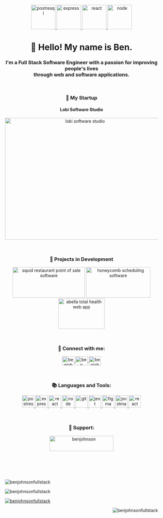 <p align="center"> 
  <a href="https://www.postgresql.org/" target="_blank" rel="noreferrer"> 
    <img src="https://brandlogos.net/wp-content/uploads/2021/11/postgresql-logo-768x768.png" alt="postresql" width="80" height="80"/> 
  </a> 
  <a href="https://expressjs.com/" target="_blank" rel="noreferrer"> 
    <img src="https://www.vectorlogo.zone/logos/expressjs/expressjs-icon.svg" alt="express" width="80" height="80"/> 
  </a> 
  <a href="https://react.dev/" target="_blank" rel="noreferrer"> 
    <img src="https://www.vectorlogo.zone/logos/reactjs/reactjs-icon.svg" alt="react" width="80" height="80"/> 
  </a> 
  <a href="https://nodejs.dev/en/download/" target="_blank" rel="noreferrer"> 
    <img src="https://www.vectorlogo.zone/logos/nodejs/nodejs-icon.svg" alt="node" width="80" height="80"/> 
  </a> 
</p>

<h1 align="center">👋 Hello! My name is Ben.</h1>
<h3 align="center">I'm a Full Stack Software Engineer with a passion for improving people's lives <br /> through web and software applications.</h3>

<p>&nbsp;</p>

<h3 align="center">🚀 My Startup</h3>
<h4 align="center">Lobi Software Studio</h4>
<p align="center">
  <img src="https://i.postimg.cc/T3JdnyM2/lobi-logo-01.png" alt="lobi software studio" width="511.2" height="400"/>
</p>


<p>&nbsp;</p>

<h3 align="center">🌱 Projects in Development</h3>
<p align="center"> 
  <img src="https://i.ibb.co/k6mc4Yt/squid-logo-01.png" alt="squid restaurant point of sale software" width="238" height="100"/> 
  <img src="https://i.ibb.co/gWjqkH8/honeycomb-logo-dark-bg-01.png" alt="honeycomb scheduling software" width="211.4" height="100"/>
  <img src="https://i.ibb.co/TYXxtMX/abella-logo-no-bg-01.png" alt="abella total health web app" width="151.2" height="100"/>
</p>

<p>&nbsp;</p>

<h3 align="center">🤝 Connect with me:</h3>
<p align="center">
  <a href="https://dev.to/benjohnsonfullstack" target="blank">
    <img align="center" src="https://raw.githubusercontent.com/rahuldkjain/github-profile-readme-generator/master/src/images/icons/Social/devto.svg" alt="benjohnsonfullstack"         height="30" width="40" />
  </a>
  <a href="https://www.linkedin.com/in/benjohnsonfullstack/" target="blank">
    <img align="center" src="https://raw.githubusercontent.com/rahuldkjain/github-profile-readme-generator/master/src/images/icons/Social/linked-in-alt.svg" alt="ben johnson"         height="30" width="40" />
  </a>
  <a href="https://instagram.com/benjohnsonfullstack" target="blank">
    <img align="center" src="https://raw.githubusercontent.com/rahuldkjain/github-profile-readme-generator/master/src/images/icons/Social/instagram.svg" alt="benjohnsonfullstack"     height="30" width="40" />
  </a>
</p>

<p>&nbsp;</p>

<h3 align="center">📚 Languages and Tools:</h3>
<p align="center"> 
  <a href="https://www.postgresql.org/" target="_blank" rel="noreferrer"> 
    <img src="https://brandlogos.net/wp-content/uploads/2021/11/postgresql-logo-768x768.png" alt="postresql" width="40" height="40"/> 
  </a> 
  <a href="https://expressjs.com/" target="_blank" rel="noreferrer"> 
    <img src="https://www.vectorlogo.zone/logos/expressjs/expressjs-icon.svg" alt="express" width="40" height="40"/> 
  </a> 
  <a href="https://react.dev/" target="_blank" rel="noreferrer"> 
    <img src="https://www.vectorlogo.zone/logos/reactjs/reactjs-icon.svg" alt="react" width="40" height="40"/> 
  </a> 
 <a href="https://nodejs.dev/en/download/" target="_blank" rel="noreferrer"> 
    <img src="https://www.vectorlogo.zone/logos/nodejs/nodejs-icon.svg" alt="node" width="40" height="40"/> 
  </a> 
  <a href="https://git-scm.com/" target="_blank" rel="noreferrer"> 
    <img src="https://www.vectorlogo.zone/logos/git-scm/git-scm-icon.svg" alt="git" width="40" height="40"/> 
  </a> 
  <a href="https://jestjs.io/" target="_blank" rel="noreferrer"> 
    <img src="https://www.vectorlogo.zone/logos/jestjsio/jestjsio-icon.svg" alt="jest testing" width="40" height="40"/> 
  </a> 
  <a href="https://www.figma.com/" target="_blank" rel="noreferrer"> 
    <img src="https://www.vectorlogo.zone/logos/figma/figma-icon.svg" alt="figma" width="40" height="40"/> 
  </a> 
  <a href="https://www.postman.com/" target="_blank" rel="noreferrer"> 
    <img src="https://www.vectorlogo.zone/logos/getpostman/getpostman-icon.svg" alt="postman api" width="40" height="40"/> 
  </a> 
  <a href="https://code.visualstudio.com/" target="_blank" rel="noreferrer"> 
    <img src="https://www.vectorlogo.zone/logos/visualstudio_code/visualstudio_code-icon.svg" alt="react" width="40" height="40"/> 
  </a> 
</p>

<p>&nbsp;</p>

<h3 align="center">🙏 Support:</h3>
<p align="center">
  <a href="https://www.buymeacoffee.com/benjohnson"> 
    <img align="center" src="https://cdn.buymeacoffee.com/buttons/v2/default-yellow.png" height="50" width="210" alt="benjohnson" />
  </a>
</p>
<br><br>

<p>&nbsp;</p>

<p>
  <img align="center" src="https://github-readme-stats.vercel.app/api?username=benjohnsonfullstack&show_icons=true&locale=en" alt="benjohnsonfullstack" />
</p>

<p>
  <img align="center" src="https://github-readme-streak-stats.herokuapp.com/?user=benjohnsonfullstack&" alt="benjohnsonfullstack" />
</p>

<p align="left"> 
  <a href="https://github.com/ryo-ma/github-profile-trophy">
    <img src="https://github-profile-trophy.vercel.app/?username=benjohnsonfullstack" alt="benjohnsonfullstack" />
  </a> 
</p>

<p align="right"> 
  <img src="https://komarev.com/ghpvc/?username=benjohnsonfullstack&label=Profile%20views&color=0e75b6&style=flat" alt="benjohnsonfullstack" /> 
</p>
